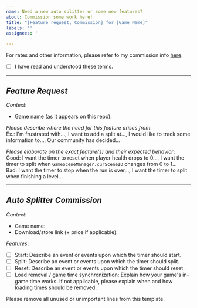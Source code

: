 ```yaml
---
name: Need a new auto splitter or some new features?
about: Commission some work here!
title: "[Feature request, Commission] for [Game Name]"
labels: ''
assignees: ''

---
```


For rates and other information, please refer to my commission info [here](././asl#commission-information).  
- [ ] I have read and understood these terms.

---

## *Feature Request*
*Context*:
* Game name (as it appears on this repo): 

*Please describe where the need for this feature arises from*:  
Ex.: I'm frustrated with..., I want to add a split at..., I would like to track some information to..., Our community has decided...

*Please elaborate on the exact feature(s) and their expected behavior*:  
Good: I want the timer to reset when player health drops to 0..., I want the timer to split when `GameSceneManager.curSceneID` changes from 0 to 1...  
Bad: I want the timer to stop when the run is over..., I want the timer to split when finishing a level...

---

## *Auto Splitter Commission*
*Context*:
* Game name: 
* Download/store link (+ price if applicable): 

*Features*:  
- [ ] Start: Describe an event or events upon which the timer should start.  
- [ ] Split: Describe an event or events upon which the timer should split.  
- [ ] Reset: Describe an event or events upon which the timer should reset.  
- [ ] Load removal / game time synchronization: Explain how your game's in-game time works. If not applicable, please explain when and how loading times should be removed.

Please remove all unused or unimportant lines from this template.